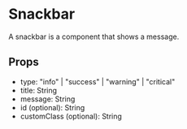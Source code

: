 # Snackbar

A snackbar is a component that shows a message.

## Props

- type: "info" | "success" | "warning" | "critical"
- title: String
- message: String
- id (optional): String
- customClass (optional): String